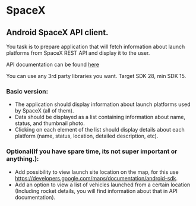# SpaceX

## Android SpaceX API client.

You task is to prepare application that will fetch information about launch platforms from SpaceX REST API and display it to the user.

API documentation can be found [here](https://docs.spacexdata.com/)

You can use any 3rd party libraries you want. Target SDK 28, min SDK 15.

### Basic version:

* The application should display information about launch platforms used by SpaceX (all of them).
* Data should be displayed as a list containing information about name, status, and thumbnail photo.
* Clicking on each element of the list should display details about each platform (name, status, location, detailed description, etc).

### Optional(If you have spare time, its not super important or anything.):

* Add possibility to view launch site location on the map, for this use https://developers.google.com/maps/documentation/android-sdk.
* Add an option to view a list of vehicles launched from a certain location (Including rocket details, you will find information about that in API documentation).

